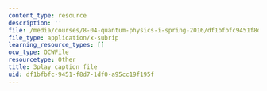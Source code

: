 ```yaml
---
content_type: resource
description: ''
file: /media/courses/8-04-quantum-physics-i-spring-2016/df1bfbfc9451f8d71df0a95cc19f195f_37-GdFJGSXs.srt
file_type: application/x-subrip
learning_resource_types: []
ocw_type: OCWFile
resourcetype: Other
title: 3play caption file
uid: df1bfbfc-9451-f8d7-1df0-a95cc19f195f
---
```

